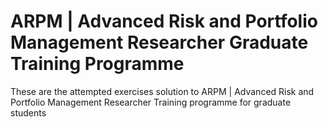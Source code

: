 # ARPM | Advanced Risk and Portfolio Management Researcher Graduate Training Programme
These are the attempted exercises solution to ARPM | Advanced Risk and Portfolio Management Researcher Training programme for graduate students